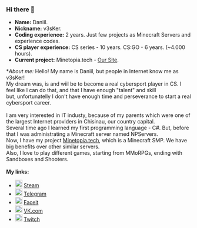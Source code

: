### Hi there 👋

* **Name:** Daniil.
* **Nickname:** v3sKer.
* **Coding experience:** 2 years. Just few projects as Minecraft Servers and experience codes.
* **CS player experience:** CS series - 10 years. CS:GO - 6 years. (~4.000 hours). 
* **Current project:** Minetopia.tech - [Our Site](https://minetopia.tech).

**About me:*
Hello! My name is Daniil, but people in Internet know me as v3sKer!<br>
My dream was, is and wiil be to become a real cybersport player in CS. I feel like I can do that, and that I have enough "talent" and skill<br> 
but, unfortunatelly I don't have enough time and perseverance to start a real cybersport career.<br>
<br>
I am very interested in IT industy, because of my parents which were one of the largest Internet providers in Chisinau, our country capital.<br>
Several time ago I learned my first programming language - C#. But, before that I was administrating a Minecraft server named NPServers.<br>
Now, I have my project [Minetopia.tech](https://minetopia.tech), which is a Minecraft SMP. We have big benefits over other similar servers.<br>
Also, I love to play different games, starting from MMoRPGs, ending with Sandboxes and Shooters.<br>
<br>
**My links:**
* <img alt="Steam" src="https://bit.ly/3EjecuY" width="20px" height="20px"/> [Steam](https://steamcommunity.com/id/v3sker/)<br>
* <img alt="Telegram" src="https://cdn.freebiesupply.com/logos/large/2x/telegram-logo-svg-vector.svg" width="20px" height="20px"/> [Telegram](https://t.me/v3sker/)<br>
* <img alt="Faceit" src="https://workablehr.s3.amazonaws.com/uploads/account/open_graph_logo/402194/social?1638700974000" width="20px" height="20px"/> [Faceit](https://www.faceit.com/ru/players/v3skerrrrr)<br>
* <img alt="VK" src="https://upload.wikimedia.org/wikipedia/commons/thumb/2/21/VK.com-logo.svg/2048px-VK.com-logo.svg.png" width="20px" height="20px"/> [VK.com](https://vk.com/antexp/)<br>
* <img alt="Twitch" src="https://www.freepnglogos.com/uploads/purple-twitch-logo-png-18.png" width="20px" height="20px"/> [Twitch](https://twitch.tv/v3skerxd/)<br>

<!---
v3sKer/v3sKer is a ✨ special ✨ repository because its `README.md` (this file) appears on your GitHub profile.
You can click the Preview link to take a look at your changes.
--->
